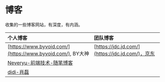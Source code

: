 # 博客

收集的一些博客网站，有深度，有内涵。

| 个人博客       | 团队博客      |
|:-------------|:-------------|
| [https://www.byvoid.com/](https://www.byvoid.com/), BY大神 | [https://jdc.jd.com/](https://jdc.jd.com/)，京东 |
| [Neveryu-前端技术-随笔博客](https://blog.csdn.net/csdn_yudong)||
|[didi-肖磊](https://github.com/CommanderXL/Biu-blog)||

